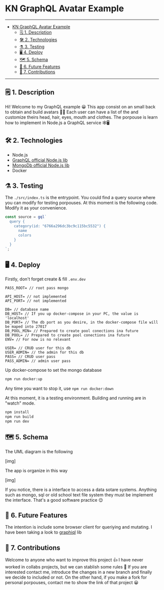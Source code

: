 # KN GraphQL Avatar Example

---

- [KN GraphQL Avatar Example](#kn-graphql-avatar-example)
  - [🗒️ 1. Description](#️-1-description)
  - [🛠️ 2. Technologies](#️-2-technologies)
  - [⚗️ 3. Testing](#️-3-testing)
  - [🖥️ 4. Deploy](#️-4-deploy)
  - [🗺️ 5. Schema](#️-5-schema)
  - [🚀 6. Future Features](#-6-future-features)
  - [🤝 7. Contributions](#-7-contributions)

---

## 🗒️ 1. Description

Hi! Welcome to my GraphQL example 😀 This app consist on an small back to obtain and build avatars 🙍‍♀️ Each user can have a list of the and customize theirs head, hair, eyes, mouth and clothes. The porpouse is learn how to implement in Node.js a GraphQL service 🕸️🖥️

## 🛠️ 2. Technologies

- Node.js
- [GraphQL official Node.js lib](https://www.npmjs.com/package/graphql)
- [MongoDb official Node.js lib](https://www.npmjs.com/package/mongodb)
- Docker

## ⚗️ 3. Testing

The ```./src/index.ts``` is the entrypoint. You could find a query source where you can modify for testing porpouses. At this moment is the following code. Modify it as your convenience.

```typescript
const source = gql`
  query {
    category(id: "6766a296dc3bc9c115bc5532") {
      name
      colors
    }
  }
`;
```

## 🖥️ 4. Deploy

Firstly, don't forget create & fill ```.env.dev```

```env
PASS_ROOT= // root pass mongo

API_HOST= // not implemented
API_PORT= // not implemented

DB= // database name
DB_HOST= // If you up docker-compose in your PC, the value is 'localhost'
DB_PORT= // The db port as you desire, in the docker-compose file will be maped into 27017
DB_POOL_MIN= // Prepared to create pool conections ina future
DB_POOL= // Prepared to create pool conections ina future
ENV= // For now is no relevant

USER= // CRUD user for this db
USER_ADMIN= // the admin for this db
PASS= // CRUD user pass
PASS_ADMIN= // admin user pass
```

Up docker-compose to set the mongo database

```bash
npm run docker:up
```

Any time you want to stop it, use ```npm run docker:down```

At this moment, it is a testing environment. Building and running are in "watch" mode.

```bash
npm install
npm run build
npm run dev
```

## 🗺️ 5. Schema

The UML diagram is the following

[img]

The app is organize in this way

[img]

If you notice, there is a interface to access a data sotare systems. Anything such as mongo, sql or old school text file system they must be implement the interface. That's a good software practice 😌

## 🚀 6. Future Features

The intention is include some browser client for queriying and mutating. I have been taking a look to [graphiql](https://github.com/graphql/graphiql/?tab=readme-ov-file) lib 

## 🤝 7. Contributions

Welcome to anyone who want to improve this project 👍 I have never worked in collabs projects, but we can stablish some rules 📐 If you are interested contact me, introduce the changes in a new branch and finally we decide to included or not. On the other hand, if you make a fork for personal porpouses, contact me to show the link of that project 😀